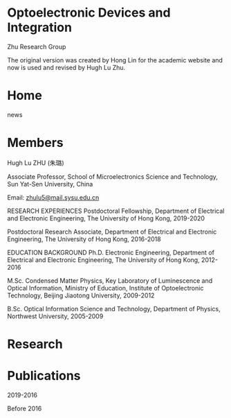 # Optoelectronic Devices and Integration 
Zhu Research Group

The original version was created by Hong Lin for the academic website and now is used and revised by Hugh Lu Zhu.
# Home
news

# Members
Hugh Lu ZHU (朱璐)

Associate Professor, School of Microelectronics Science and Technology, Sun Yat-Sen University, China

Email: zhulu5@mail.sysu.edu.cn

RESEARCH EXPERIENCES
Postdoctoral Fellowship, Department of Electrical and Electronic Engineering, The University of Hong Kong, 2019-2020

Postdoctoral Research Associate, Department of Electrical and Electronic Engineering, The University of Hong Kong, 2016-2018 

EDUCATION BACKGROUND
Ph.D. Electronic Engineering, Department of Electrical and Electronic Engineering, The University of Hong Kong, 2012-2016

M.Sc. Condensed Matter Physics, Key Laboratory of Luminescence and Optical Information, Ministry of Education, Institute of Optoelectronic Technology, Beijing Jiaotong University, 2009-2012

B.Sc. Optical Information Science and Technology, Department of Physics, Northwest University, 2005-2009 

# Research 




# Publications



2019-2016

Before 2016
